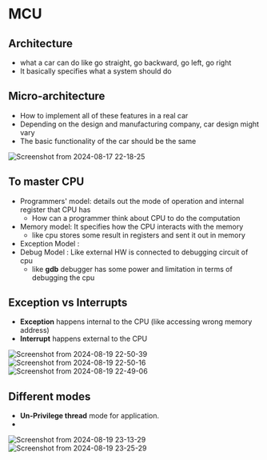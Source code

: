 # MCU

## Architecture
- what a car can do like go straight, go backward, go left, go right
- It basically specifies what a system should do 

## Micro-architecture
- How to implement all of these features in a real car
- Depending on the design and manufacturing company, car design might vary
- The basic functionality of the car should be the same 


![Screenshot from 2024-08-17 22-18-25](https://github.com/user-attachments/assets/9364f1a3-e0db-4d6a-800d-399c6450aa6a)

## To master CPU
- Programmers' model: details out the mode of operation and internal register that CPU has
  - How can a programmer think about CPU to do the computation
- Memory model: It specifies how the CPU interacts with the memory
  - like cpu stores some result in registers and sent it out in memory 
- Exception Model : 
- Debug Model : Like external HW is connected to debugging circuit of cpu
  - like **gdb** debugger has some power and limitation in terms of debugging the cpu

## Exception vs Interrupts
- **Exception** happens internal to the CPU (like accessing wrong memory address)
- **Interrupt** happens external to the CPU

![Screenshot from 2024-08-19 22-50-39](https://github.com/user-attachments/assets/832913e2-da6c-4a7a-a8b3-e654d25a13e6)
![Screenshot from 2024-08-19 22-50-16](https://github.com/user-attachments/assets/8bfb1bba-f751-4bb6-9344-3b84b9f93bc7)
![Screenshot from 2024-08-19 22-49-06](https://github.com/user-attachments/assets/e8c5d1bc-f404-4055-b4aa-ff70ce31f1ae)


## Different modes
- **Un-Privilege thread** mode for application.
- 
![Screenshot from 2024-08-19 23-13-29](https://github.com/user-attachments/assets/7f209e28-7008-4abe-b29e-45325f401d81)
![Screenshot from 2024-08-19 23-25-29](https://github.com/user-attachments/assets/de869072-99af-47b8-8a4f-61c8114e5d47)


